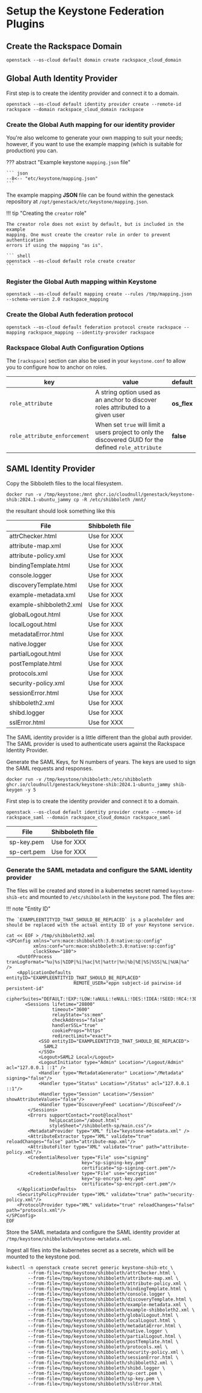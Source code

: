 # Setup the Keystone Federation Plugins

## Create the Rackspace Domain

``` shell
openstack --os-cloud default domain create rackspace_cloud_domain
```

## Global Auth Identity Provider

First step is to create the identity provider and connect it to a domain.

``` shell
openstack --os-cloud default identity provider create --remote-id rackspace --domain rackspace_cloud_domain rackspace
```

### Create the Global Auth mapping for our identity provider

You're also welcome to generate your own mapping to suit your needs; however, if you want to use the example mapping (which is suitable for production) you can.

??? abstract "Example keystone `mapping.json` file"

    ``` json
    --8<-- "etc/keystone/mapping.json"
    ```

The example mapping **JSON** file can be found within the genestack repository at `/opt/genestack/etc/keystone/mapping.json`.

!!! tip "Creating the `creator` role"

    The creator role does not exist by default, but is included in the example
    mapping. One must create the creator role in order to prevent authentication
    errors if using the mapping "as is".

    ``` shell
    openstack --os-cloud default role create creator
    ```

### Register the Global Auth mapping within Keystone

``` shell
openstack --os-cloud default mapping create --rules /tmp/mapping.json --schema-version 2.0 rackspace_mapping
```

### Create the Global Auth federation protocol

``` shell
openstack --os-cloud default federation protocol create rackspace --mapping rackspace_mapping --identity-provider rackspace
```

### Rackspace Global Auth Configuration Options

The `[rackspace]` section can also be used in your `keystone.conf` to allow you to configure how to anchor on
roles.

| key | value | default |
| --- | ----- | ------- |
| `role_attribute` | A string option used as an anchor to discover roles attributed to a given user | **os_flex** |
| `role_attribute_enforcement` | When set `true` will limit a users project to only the discovered GUID for the defined `role_attribute` | **false** |

## SAML Identity Provider

Copy the Sibboleth files to the local filesystem.

``` shell
docker run -v /tmp/keystone:/mnt ghcr.io/cloudnull/genestack/keystone-shib:2024.1-ubuntu_jammy cp -R /etc/shibboleth /mnt/
```

the resultant should look something like this

| File | Shibboleth file |
| ---- | --------------- |
| attrChecker.html | Use for XXX |
| attribute-map.xml | Use for XXX |
| attribute-policy.xml | Use for XXX |
| bindingTemplate.html | Use for XXX |
| console.logger | Use for XXX |
| discoveryTemplate.html | Use for XXX |
| example-metadata.xml | Use for XXX |
| example-shibboleth2.xml | Use for XXX |
| globalLogout.html | Use for XXX |
| localLogout.html | Use for XXX |
| metadataError.html | Use for XXX |
| native.logger | Use for XXX |
| partialLogout.html | Use for XXX |
| postTemplate.html | Use for XXX |
| protocols.xml | Use for XXX |
| security-policy.xml | Use for XXX |
| sessionError.html | Use for XXX |
| shibboleth2.xml | Use for XXX |
| shibd.logger | Use for XXX |
| sslError.html | Use for XXX |

The SAML identity provider is a little different than the global auth provider. The SAML provider is used to authenticate users against the Rackspace Identity Provider.

Generate the SAML Keys, for N numbers of years. The keys are used to sign the SAML requests and responses.

``` shell
docker run -v /tmp/keystone/shibboleth:/etc/shibboleth ghcr.io/cloudnull/genestack/keystone-shib:2024.1-ubuntu_jammy shib-keygen -y 5
```

First step is to create the identity provider and connect it to a domain.

``` shell
openstack --os-cloud default identity provider create --remote-id rackspace_saml --domain rackspace_cloud_domain rackspace_saml
```

| File | Shibboleth file |
| ---- | --------------- |
| sp-key.pem | Use for XXX |
| sp-cert.pem | Use for XXX |

### Generate the SAML metadata and configure the SAML identity provider

The files will be created and stored in a kubernetes secret named `keystone-shib-etc` and mounted to `/etc/shibboleth` in the `keystone` pod. The files are:

!!! note "Entity ID"

    The `EXAMPLEENTITYID_THAT_SHOULD_BE_REPLACED` is a placeholder and should be replaced with the actual entity ID of your Keystone service.

``` shell
cat << EOF > /tmp/shibboleth2.xml
<SPConfig xmlns="urn:mace:shibboleth:3.0:native:sp:config"
          xmlns:conf="urn:mace:shibboleth:3.0:native:sp:config"
          clockSkew="180">
    <OutOfProcess tranLogFormat="%u|%s|%IDP|%i|%ac|%t|%attr|%n|%b|%E|%S|%SS|%L|%UA|%a" />
    <ApplicationDefaults entityID="EXAMPLEENTITYID_THAT_SHOULD_BE_REPLACED"
                         REMOTE_USER="eppn subject-id pairwise-id persistent-id"
                         cipherSuites="DEFAULT:!EXP:!LOW:!aNULL:!eNULL:!DES:!IDEA:!SEED:!RC4:!3DES:!kRSA:!SSLv2:!SSLv3:!TLSv1:!TLSv1.1">
       <Sessions lifetime="28800"
                 timeout="3600"
                 relayState="ss:mem"
                 checkAddress="false"
                 handlerSSL="true"
                 cookieProps="https"
                 redirectLimit="exact">
            <SSO entityID="EXAMPLEENTITYID_THAT_SHOULD_BE_REPLACED">
              SAML2
            </SSO>
            <Logout>SAML2 Local</Logout>
            <LogoutInitiator type="Admin" Location="/Logout/Admin" acl="127.0.0.1 ::1" />
            <Handler type="MetadataGenerator" Location="/Metadata" signing="false"/>
            <Handler type="Status" Location="/Status" acl="127.0.0.1 ::1"/>
            <Handler type="Session" Location="/Session" showAttributeValues="false"/>
            <Handler type="DiscoveryFeed" Location="/DiscoFeed"/>
        </Sessions>
        <Errors supportContact="root@localhost"
                helpLocation="/about.html"
                styleSheet="/shibboleth-sp/main.css"/>
        <MetadataProvider type="XML" file="keystone-metadata.xml" />
        <AttributeExtractor type="XML" validate="true" reloadChanges="false" path="attribute-map.xml"/>
        <AttributeFilter type="XML" validate="true" path="attribute-policy.xml"/>
        <CredentialResolver type="File" use="signing"
                            key="sp-signing-key.pem"
                            certificate="sp-signing-cert.pem"/>
        <CredentialResolver type="File" use="encryption"
                            key="sp-encrypt-key.pem"
                            certificate="sp-encrypt-cert.pem"/>
    </ApplicationDefaults>
    <SecurityPolicyProvider type="XML" validate="true" path="security-policy.xml"/>
    <ProtocolProvider type="XML" validate="true" reloadChanges="false" path="protocols.xml"/>
</SPConfig>
EOF
```

Store the SAML metadata and configure the SAML identity provider at `/tmp/keystone/shibboleth/keystone-metadata.xml`.

Ingest all files into the kubernetes secret as a secrete, which will be mounted to the keystone pod.

``` shell
kubectl -n openstack create secret generic keystone-shib-etc \
        --from-file=/tmp/keystone/shibboleth/attrChecker.html \
        --from-file=/tmp/keystone/shibboleth/attribute-map.xml \
        --from-file=/tmp/keystone/shibboleth/attribute-policy.xml \
        --from-file=/tmp/keystone/shibboleth/bindingTemplate.html \
        --from-file=/tmp/keystone/shibboleth/console.logger \
        --from-file=/tmp/keystone/shibboleth/discoveryTemplate.html \
        --from-file=/tmp/keystone/shibboleth/example-metadata.xml \
        --from-file=/tmp/keystone/shibboleth/example-shibboleth2.xml \
        --from-file=/tmp/keystone/shibboleth/globalLogout.html \
        --from-file=/tmp/keystone/shibboleth/localLogout.html \
        --from-file=/tmp/keystone/shibboleth/metadataError.html \
        --from-file=/tmp/keystone/shibboleth/native.logger \
        --from-file=/tmp/keystone/shibboleth/partialLogout.html \
        --from-file=/tmp/keystone/shibboleth/postTemplate.html \
        --from-file=/tmp/keystone/shibboleth/protocols.xml \
        --from-file=/tmp/keystone/shibboleth/security-policy.xml \
        --from-file=/tmp/keystone/shibboleth/sessionError.html \
        --from-file=/tmp/keystone/shibboleth/shibboleth2.xml \
        --from-file=/tmp/keystone/shibboleth/shibd.logger \
        --from-file=/tmp/keystone/shibboleth/sp-cert.pem \
        --from-file=/tmp/keystone/shibboleth/sp-key.pem \
        --from-file=/tmp/keystone/shibboleth/sslError.html
```
